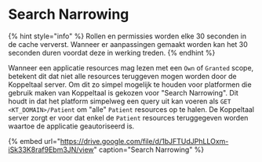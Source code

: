 # Search Narrowing

{% hint style="info" %}
Rollen en permissies worden elke 30 seconden in de cache ververst. Wanneer er  aanpassingen gemaakt worden kan het 30 seconden duren voordat deze in werking treden.
{% endhint %}

Wanneer een applicatie resources mag lezen met een `Own` of `Granted` scope, betekent dit dat niet alle resources teruggeven mogen worden door de Koppeltaal server. Om dit zo simpel mogelijk te houden voor platformen die gebruik maken van Koppeltaal is gekozen voor "Search Narrowing". Dit houdt in dat het platform simpelweg een query uit kan voeren als `GET <KT_DOMAIN>/Patient` om "alle" `Patient` resources op te halen. De Koppeltaal server zorgt er voor dat enkel de `Patient` resources teruggegeven worden waartoe de applicatie geautoriseerd is. 

{% embed url="https://drive.google.com/file/d/1bJFTUdJPhLLOxm-iSk33K8raf9Ebm3JN/view" caption="Search Narrowing" %}




